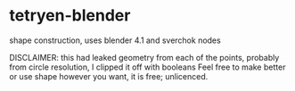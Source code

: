 # tetryen-blender
shape construction, uses blender 4.1 and sverchok nodes

DISCLAIMER: this had leaked geometry from each of the points, probably from circle resolution, I clipped it off with booleans
Feel free to make better or use shape however you want, it is free; unlicenced.
